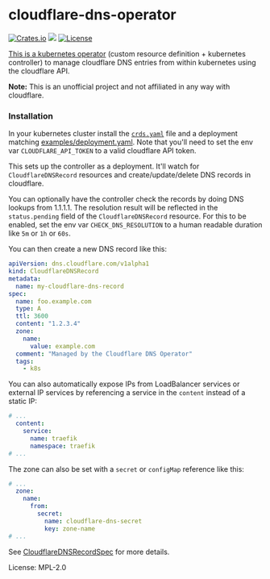 # cloudflare-dns-operator

[![Crates.io](https://img.shields.io/crates/v/cloudflare-dns-operator)](https://crates.io/crates/cloudflare-dns-operator)
[![](https://docs.rs/cloudflare-dns-operator/badge.svg)](https://docs.rs/cloudflare-dns-operator)
[![License](https://img.shields.io/crates/l/cloudflare-dns-operator?color=informational&logo=mpl-2)](/LICENSE)

[This is a kubernetes operator](https://kubernetes.io/docs/concepts/extend-kubernetes/operator/) (custom resource definition + kubernetes controller) to manage cloudflare DNS entries from within kubernetes using the cloudflare API.

__Note:__ This is an unofficial project and not affiliated in any way with cloudflare.

### Installation

In your kubernetes cluster install the [`crds.yaml`](./crds.yaml) file and a deployment matching
[examples/deployment.yaml](./examples/deployment.yaml). Note that you'll need to set the env var
`CLOUDFLARE_API_TOKEN` to a valid cloudflare API token.

This sets up the controller as a deployment. It'll watch for `CloudflareDNSRecord` resources and
create/update/delete DNS records in cloudflare.

You can optionally have the controller check the records by doing DNS lookups from 1.1.1.1. The resolution result
will be reflected in the `status.pending` field of the `CloudflareDNSRecord` resource. For this to be enabled, set
the env var `CHECK_DNS_RESOLUTION` to a human readable duration like `5m` or `1h` or `60s`.

You can then create a new DNS record like this:

```yaml
apiVersion: dns.cloudflare.com/v1alpha1
kind: CloudflareDNSRecord
metadata:
  name: my-cloudflare-dns-record
spec:
  name: foo.example.com
  type: A
  ttl: 3600
  content: "1.2.3.4"
  zone:
    name:
      value: example.com
  comment: "Managed by the Cloudflare DNS Operator"
  tags:
    - k8s
```

You can also automatically expose IPs from LoadBalancer services or external IP services by referencing a service in
the `content` instead of a static IP:

```yaml
# ...
  content:
    service:
      name: traefik
      namespace: traefik
# ...
```

The zone can also be set with a `secret` or `configMap` reference like this:

```yaml
# ...
  zone:
    name:
      from:
        secret:
          name: cloudflare-dns-secret
          key: zone-name
# ...
```

See [CloudflareDNSRecordSpec](https://docs.rs/cloudflare-dns-operator/latest/cloudflare_dns_operator/resources/struct.CloudflareDNSRecordSpec.html) for more details.

License: MPL-2.0
